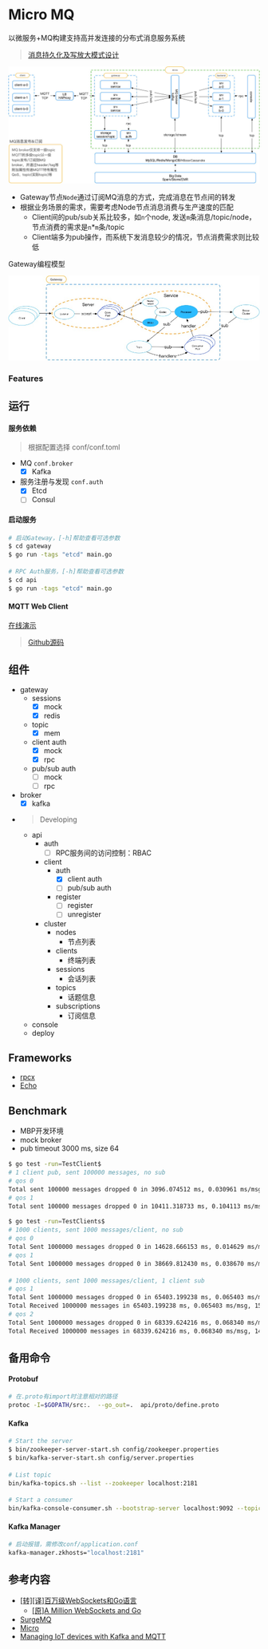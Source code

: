# Micro MQ
以微服务+MQ构建支持高并发连接的分布式消息服务系统

> [消息持久化及写放大模式设计](https://github.com/hb-go/micro-mq/issues/1#issuecomment-518517597)

![micro-mq](/doc/img/architecture.jpg "micro-mq")

- Gateway节点`Node`通过订阅MQ消息的方式，完成消息在节点间的转发
- 根据业务场景的需求，需要考虑Node节点消息消费与生产速度的匹配
    - Client间的pub/sub关系比较多，如`n`个node, 发送`m`条消息/topic/node，节点消费的需求是`n`*`m`条/topic
    - Client端多为pub操作，而系统下发消息较少的情况，节点消费需求则比较低
    
Gateway编程模型

![micro-mq](/doc/img/gateway_model.jpg "gateway_modem")
### Features

## 运行
#### 服务依赖
> 根据配置选择 conf/conf.toml
- MQ `conf.broker`
    - [x] Kafka 
- 服务注册与发现 `conf.auth`
    - [x] Etcd
    - [ ] Consul
    
#### 启动服务
```bash
# 启动Gateway，[-h]帮助查看可选参数
$ cd gateway
$ go run -tags "etcd" main.go

# RPC Auth服务，[-h]帮助查看可选参数
$ cd api
$ go run -tags "etcd" main.go
```

#### MQTT Web Client
[在线演示](http://mqtt-client.hbchen.com/)
> [Github源码](https://github.com/hb-chen/hivemq-mqtt-web-client)

## 组件
- gateway
    - sessions
        - [x] mock
        - [x] redis
    - topic
        - [x] mem
    - client auth
        - [x] mock
        - [x] rpc
    - pub/sub auth
        - [ ] mock
        - [ ] rpc
- broker
    - [x] kafka
    
- > Developing
    - api
        - auth
            - [ ] RPC服务间的访问控制：RBAC
        - client
            - auth
                - [x] client auth
                - [ ] pub/sub auth
            - register
                - [ ] register
                - [ ] unregister
        - cluster
            - nodes
                - 节点列表
            - clients
                - 终端列表
            - sessions
                - 会话列表
            - topics
                - 话题信息
            - subscriptions
                - 订阅信息
    - console
    - deploy

## Frameworks
- [rpcx](https://github.com/smallnest/rpcx)
- [Echo](https://github.com/labstack/echo)

## Benchmark
- MBP开发环境
- mock broker
- pub timeout 3000 ms, size 64
```bash
$ go test -run=TestClient$
# 1 client pub, sent 100000 messages, no sub
# qos 0
Total sent 100000 messages dropped 0 in 3096.074512 ms, 0.030961 ms/msg, 32298 msgs/sec
# qos 1
Total sent 100000 messages dropped 0 in 10411.318733 ms, 0.104113 ms/msg, 9604 msgs/sec
```
```bash
$ go test -run=TestClients$
# 1000 clients, sent 1000 messages/client, no sub
# qos 0
Total Sent 1000000 messages dropped 0 in 14628.666153 ms, 0.014629 ms/msg, 68358 msgs/sec
# qos 1
Total Sent 1000000 messages dropped 0 in 38669.812430 ms, 0.038670 ms/msg, 25859 msgs/sec

# 1000 clients, sent 1000 messages/client, 1 client sub
# qos 1
Total Sent 1000000 messages dropped 0 in 65403.199238 ms, 0.065403 ms/msg, 15289 msgs/sec
Total Received 1000000 messages in 65403.199238 ms, 0.065403 ms/msg, 15289 msgs/sec
# qos 2
Total Sent 1000000 messages dropped 0 in 68339.624216 ms, 0.068340 ms/msg, 14632 msgs/sec
Total Received 1000000 messages in 68339.624216 ms, 0.068340 ms/msg, 14632 msgs/sec
```

## 备用命令
#### Protobuf
```bash
# 在.proto有import时注意相对的路径
protoc -I=$GOPATH/src:.  --go_out=.  api/proto/define.proto
```
#### Kafka
```bash
# Start the server
$ bin/zookeeper-server-start.sh config/zookeeper.properties
$ bin/kafka-server-start.sh config/server.properties

# List topic
bin/kafka-topics.sh --list --zookeeper localhost:2181

# Start a consumer
bin/kafka-console-consumer.sh --bootstrap-server localhost:9092 --topic topic --from-beginning
```
#### Kafka Manager
```bash
# 启动报错，需修改conf/application.conf
kafka-manager.zkhosts="localhost:2181"
```

## 参考内容
- [[转][译]百万级WebSockets和Go语言](https://colobu.com/2017/12/13/A-Million-WebSockets-and-Go/)
    - [[原]A Million WebSockets and Go](https://medium.freecodecamp.org/million-websockets-and-go-cc58418460bb)
- [SurgeMQ](https://github.com/surgemq/surgemq)
- [Micro](http://github.com/micro)
- [Managing IoT devices with Kafka and MQTT](https://www.ibm.com/blogs/bluemix/2017/01/managing-iot-devices-with-kafka-and-mqtt/)
